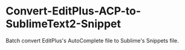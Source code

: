 Convert-EditPlus-ACP-to-SublimeText2-Snippet
============================================

Batch convert EditPlus's AutoComplete file to Sublime's Snippets file.